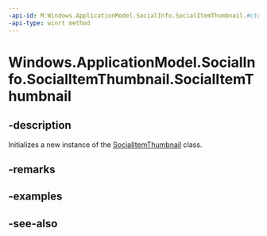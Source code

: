 ```yaml
---
-api-id: M:Windows.ApplicationModel.SocialInfo.SocialItemThumbnail.#ctor
-api-type: winrt method
---
```


<!-- Method syntax
public SocialItemThumbnail()
-->

# Windows.ApplicationModel.SocialInfo.SocialItemThumbnail.SocialItemThumbnail

## -description
Initializes a new instance of the [SocialItemThumbnail](socialitemthumbnail.md) class.

## -remarks

## -examples

## -see-also
